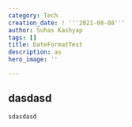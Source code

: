```yaml
---
category: Tech
creation_date: ! '''2021-08-08'''
author: Suhas Kashyap
tags: []
title: DateFormatTest
description: as
hero_image: ''

---
```

## dasdasd

    sdasdasd